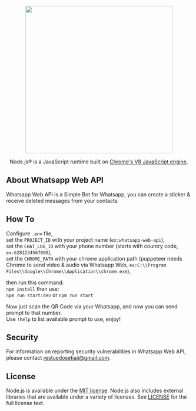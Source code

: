 <p align="center">
<a href="https://laravel.com" target="_blank">
<img src="https://upload.wikimedia.org/wikipedia/commons/thumb/7/7e/Node.js_logo_2015.svg/2560px-Node.js_logo_2015.svg.png" width="400">
</a>
</p>

<p align="center">
Node.js® is a JavaScript runtime built on <a href="https://v8.dev/">Chrome's V8 JavaScript engine</a>.
</p>

## About Whatsapp Web API

Whatsapp Web API is a Simple Bot for Whatsapp, you can create a sticker & receive deleted messages from your contacts

## How To

Configure `.env` file,  
set the `PROJECT_ID` with your project name (`ex:whatsapp-web-api`),  
set the `CHAT_LOG_ID` with your phone number (starts with country code, `ex:6281234567890`),  
set the `CHROME_PATH` with your chrome application path (puppeteer needs Chrome to send video & audio via Whatsapp Web, `ex:C:\\Program Files\\Google\\Chrome\\Application\\chrome.exe`),

then run this command:  
`npm install`
then use:  
`npm run start:dev` or `npm run start`

Now just scan the QR Code via your Whatsapp, and now you can send prompt to that number.  
Use `!help` to list available prompt to use,
enjoy!

## Security

For information on reporting security vulnerabilities in Whatsapp Web API, please contact <a href="mailto:restuedosetiaji@gmail.com">restuedosetiaji@gmail.com</a>.

## License

Node.js is available under the <a href="https://opensource.org/licenses/MIT" rel="nofollow">MIT license</a>. Node.js also includes external libraries that are available under a variety of licenses. See <a href="https://github.com/nodejs/node/blob/HEAD/LICENSE">LICENSE</a> for the full license text.
